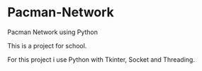 # Pacman-Network
Pacman Network using Python

This is a project for school.

For this project i use Python with Tkinter, Socket and Threading.
